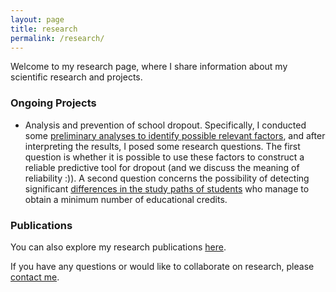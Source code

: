 ```yaml
---
layout: page
title: research
permalink: /research/
---
```


Welcome to my research page, where I share information about my scientific research and projects.

### Ongoing Projects

* Analysis and prevention of school dropout. Specifically, I conducted some [preliminary analyses to identify possible relevant factors](academic-risk/preliminary), and after interpreting the results, I posed some research questions. The first question is whether it is possible to use these factors to construct a reliable predictive tool for dropout (and we discuss the meaning of reliability :)). A second question concerns the possibility of detecting significant [differences in the study paths of students](academic-risk/path-analysis) who manage to obtain a minimum number of educational credits.

<!-- ### Completed Projects -->

### Publications

You can also explore my research publications [here](../publications).

If you have any questions or would like to collaborate on research, please [contact me](../contact).
